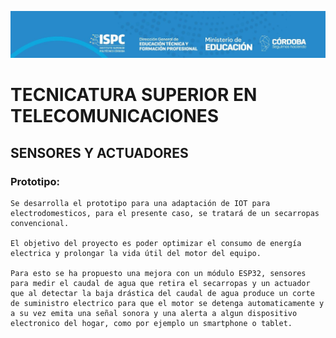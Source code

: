 ![atl text](../E%20assets/Prueba%20ISPC%20portada%202024.jpg)

# TECNICATURA SUPERIOR EN TELECOMUNICACIONES  

## SENSORES Y ACTUADORES  

### **Prototipo**:  

    Se desarrolla el prototipo para una adaptación de IOT para electrodomesticos, para el presente caso, se tratará de un secarropas convencional.  

    El objetivo del proyecto es poder optimizar el consumo de energía electrica y prolongar la vida útil del motor del equipo.

    Para esto se ha propuesto una mejora con un módulo ESP32, sensores para medir el caudal de agua que retira el secarropas y un actuador que al detectar la baja drástica del caudal de agua produce un corte de suministro electrico para que el motor se detenga automaticamente y a su vez emita una señal sonora y una alerta a algun dispositivo electronico del hogar, como por ejemplo un smartphone o tablet.